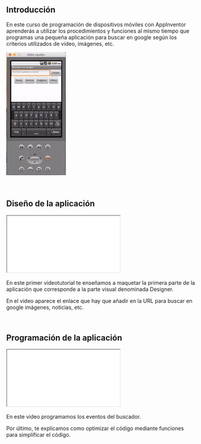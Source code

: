 ## Introducción

En este curso de programación de dispositivos móviles con AppInventor aprenderás a utilizar los procedimientos y funciones al mismo tiempo que programas una pequeña aplicación para buscar en google según los criterios utilizados de video, imágenes, etc.

![](img/preview.gif)



<br />



## Diseño de la aplicación

<div class="iframe">
  <iframe src="//www.youtube.com/embed/44lWL-3d4dY" allowfullscreen></iframe>
</div>

En este primer videotutorial te enseñamos a maquetar la primera parte de la aplicación que corresponde a la parte visual denominada Designer.

En el video aparece el enlace que hay que añadir en la URL para buscar en google imágenes, noticias, etc.



<br />



## Programación de la aplicación

<div class="iframe">
  <iframe src="//www.youtube.com/embed/Wp2b99jgnfU" allowfullscreen></iframe>
</div>

En este video programamos los eventos del buscador.

Por último, te explicamos como optimizar el código mediante funciones para simplificar el código.
